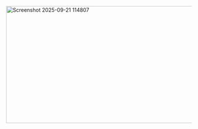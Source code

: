 <img width="748" height="318" alt="Screenshot 2025-09-21 114807" src="https://github.com/user-attachments/assets/8184ef0b-4c63-442e-b30e-71e107468fe3" />
